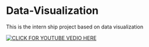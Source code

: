 # Data-Visualization
This is the intern ship project based on data visualization


[![CLICK FOR YOUTUBE VEDIO HERE](http://img.youtube.com/vi/YOUTUBE_VIDEO_ID_HERE/0.jpg)](https://youtu.be/7sOmRHea2Uk)
